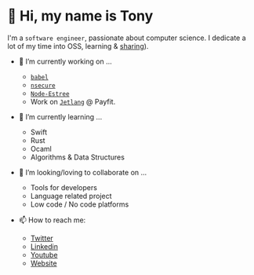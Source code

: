 # 👋 Hi, my name is Tony

I'm a `software engineer`, passionate about computer science. I dedicate a lot of my time into OSS, learning & [sharing](https://www.youtube.com/channel/UC0yiy-XPDRVAgLaAiA8kvrQ)).

- 🔭 I’m currently working on ...
  - [`babel`](https://github.com/babel/babel)
  - [`nsecure`](https://github.com/ES-Community/nsecure)
  - [`Node-Estree`](https://github.com/fraxken/Node-Estree)
  - Work on [`Jetlang`](https://medium.com/payfit/how-do-we-abstract-complex-business-logic-from-tech-code-6bdcf8950be3) @ Payfit.

- 🌱 I’m currently learning ...
  - Swift
  - Rust
  - Ocaml
  - Algorithms & Data Structures
 
- 👯 I’m looking/loving to collaborate on ...
  - Tools for developers
  - Language related project
  - Low code / No code platforms

- 📫 How to reach me:
  - [Twitter](https://twitter.com/tonygo_)
  - [Linkedin](https://www.linkedin.com/in/tonygorez/)
  - [Youtube](https://www.youtube.com/channel/UC0yiy-XPDRVAgLaAiA8kvrQ)
  - [Website](tonygo.dev)


